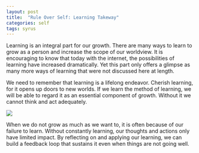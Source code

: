 ```yaml
---
layout: post
title:  "Rule Over Self: Learning Takeway"
categories: self
tags: syrus
---
```


Learning is an integral part for our growth. There are many ways to learn to grow as a person and increase the scope of our worldview. It is encouraging to know that today with the internet, the possibilities of learning have increased dramatically. Yet this part only offers a glimpse as many more ways of learning that were not discussed here at length.

We need to remember that learning is a lifelong endeavor. Cherish learning, for it opens up doors to new worlds. If we learn the method of learning, we will be able to regard it as an essential component of growth. Without it we cannot think and act adequately.

<img src="http://note.link.com.de/media/learning-takeaway.jpg" />

When we do not grow as much as we want to, it is often because of our failure to learn. Without constantly learning, our thoughts and actions only have limited impact. By reflecting on and applying our learning, we can build a feedback loop that sustains it even when things are not going well.